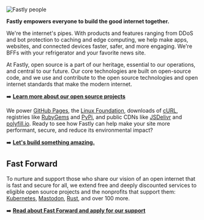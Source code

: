 ![Fastly people](https://github.com/fastly/.github/blob/main/images/fastlyans.png) 

**Fastly empowers everyone to build the good internet together.**

We're the internet's pipes. With products and features ranging from DDoS and bot protection to caching and edge computing, we help make apps, websites, and connected devices faster, safer, and more engaging.  We're BFFs with your refrigerator and your favorite news site.

At Fastly, open source is a part of our heritage, essential to our operations, and central to our future.  Our core technologies are built on open-source code, and we use and contribute to the open source technologies and open internet standards that make the modern internet. 

➡️ **[Learn more about our open source projects](https://developer.fastly.com/community/open-source)**

We power [GitHub Pages](https://pages.github.com/), the [Linux Foundation](https://www.linuxfoundation.org/), downloads of [cURL](https://curl.se/), registries like [RubyGems](https://rubygems.org/) and [PyPi](https://pypi.org/), and public CDNs like [JSDelivr](https://www.jsdelivr.com/) and [polyfill.io](https://polyfill.io). Ready to see how Fastly can help make your site more performant, secure, and reduce its environmental impact?

➡️ **[Let's build something amazing.](https://developer.fastly.com/#tachotest)**

## Fast Forward

To nurture and support those who share our vision of an open internet that is fast and secure for all, we extend free and deeply discounted services to eligible open source projects and the nonprofits that support them: [Kubernetes](https://kubernetes.io/blog/2023/06/09/dl-adopt-cdn/), [Mastodon](https://dev.to/fastly/welcome-mastodon-to-fast-forward-11g4), [Rust](https://foundation.rust-lang.org/news/rust-foundation-included-in-fastly-s-fast-forward-program/), and over 100 more.

➡️ **[Read about Fast Forward and apply for our support](https://www.fastly.com/fast-forward)**
